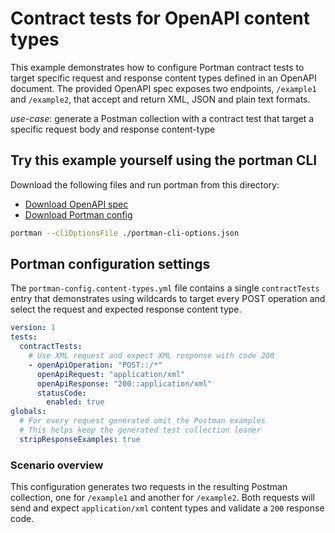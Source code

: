 # Contract tests for OpenAPI content types

This example demonstrates how to configure Portman contract tests to target specific
request and response content types defined in an OpenAPI document.
The provided OpenAPI spec exposes two endpoints, `/example1` and `/example2`,
that accept and return XML, JSON and plain text formats.

_use-case_: generate a Postman collection with a contract test that target a specific request body and response content-type

## Try this example yourself using the portman CLI

Download the following files and run portman from this directory:
- [Download OpenAPI spec](./content-types.openapi.yml)
- [Download Portman config](./portman-config.content-types.yml)

```bash
portman --cliOptionsFile ./portman-cli-options.json
```

## Portman configuration settings

The `portman-config.content-types.yml` file contains a single `contractTests`
entry that demonstrates using wildcards to target every POST operation and
select the request and expected response content type.

```yml
version: 1
tests:
  contractTests:
    # Use XML request and expect XML response with code 200
    - openApiOperation: "POST::/*"
      openApiRequest: "application/xml"
      openApiResponse: "200::application/xml"
      statusCode:
        enabled: true
globals:
  # For every request generated omit the Postman examples
  # This helps keep the generated test collection leaner
  stripResponseExamples: true
```

### Scenario overview

This configuration generates two requests in the resulting Postman collection,
one for `/example1` and another for `/example2`. Both requests will send and
expect `application/xml` content types and validate a `200` response code.

